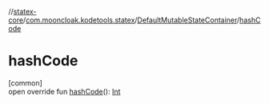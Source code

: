 //[statex-core](../../../index.md)/[com.mooncloak.kodetools.statex](../index.md)/[DefaultMutableStateContainer](index.md)/[hashCode](hash-code.md)

# hashCode

[common]\
open override fun [hashCode](hash-code.md)(): [Int](https://kotlinlang.org/api/latest/jvm/stdlib/kotlin/-int/index.html)
